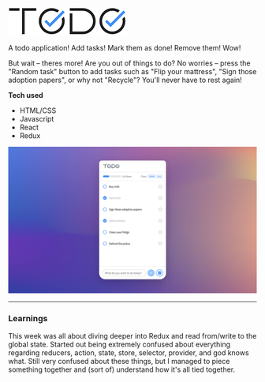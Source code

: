 ![Todo logo](https://github.com/AxelHammarback/project-todos/blob/master/assets_readme/todo-logo.png)

A todo application! Add tasks! Mark them as done! Remove them! Wow!

But wait – theres more! Are you out of things to do? No worries – press the "Random task" button to add tasks such as "Flip your mattress", "Sign those adoption papers", or why not "Recycle"? You'll never have to rest again!

**Tech used**
* HTML/CSS
* Javascript
* React
* Redux

![Todo logo](https://github.com/AxelHammarback/project-todos/blob/master/assets_readme/todo-screenshot.png)

---

### Learnings

This week was all about diving deeper into Redux and read from/write to the global state. Started out being extremely confused about everything regarding reducers, action, state, store, selector, provider, and god knows what. Still very confused about these things, but I managed to piece something together and (sort of) understand how it's all tied together. 
